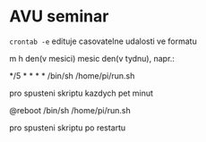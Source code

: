 # AVU seminar

```crontab -e``` edituje casovatelne udalosti ve formatu

m h den(v mesici) mesic den(v tydnu), napr.:

*/5 * * * * /bin/sh /home/pi/run.sh

pro spusteni skriptu kazdych pet minut

@reboot /bin/sh /home/pi/run.sh

pro spusteni skriptu po restartu
